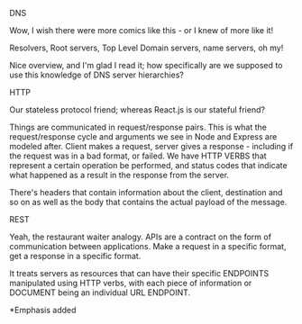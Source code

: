 DNS

Wow, I wish there were more comics like this - or I knew of more like it!

Resolvers, Root servers, Top Level Domain servers, name servers, oh my!

Nice overview, and I'm glad I read it; how specifically are we supposed to use this knowledge of DNS server hierarchies?

HTTP

Our stateless protocol friend; whereas React.js is our stateful friend?

Things are communicated in request/response pairs. This is what the request/response cycle and arguments we see in Node and Express are modeled after. Client makes a request, server gives a response - including if the request was in a bad format, or failed. We have HTTP VERBS that represent a certain operation be performed, and status codes that indicate what happened as a result in the response from the server.

There's headers that contain information about the client, destination and so on as well as the body that contains the actual payload of the message.

REST

Yeah, the restaurant waiter analogy. APIs are a contract on the form of communication between applications. Make a request in a specific format, get a response in a specific format.

It treats servers as resources that can have their specific ENDPOINTS manipulated using HTTP verbs, with each piece of information or DOCUMENT being an individual URL ENDPOINT.

*Emphasis added